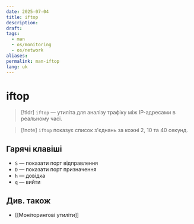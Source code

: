 ```yaml
---
date: 2025-07-04
title: iftop
description: 
draft: 
tags:
  - man
  - os/monitoring
  - os/network
aliases: 
permalink: man-iftop
lang: uk
---
```

# iftop

> [!tldr]
> `iftop` — утиліта для аналізу трафіку між IP-адресами в реальному часі.

> [!note] `iftop` показує список з'єднань за кожні $2$, $10$ та $40$ секунд.

## Гарячі клавіші

- `S` — показати порт відправлення
- `D` — показати порт призначення
- `h` — довідка
- `q` — вийти

## Див. також

- [[Моніторингові утиліти]]